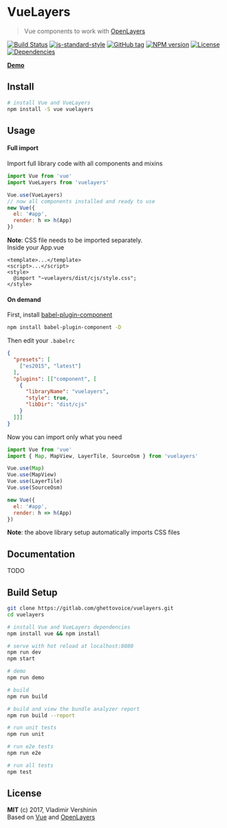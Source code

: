 # VueLayers

> Vue components to work with [OpenLayers](https://openlayers.org)

[![Build Status](https://travis-ci.org/ghettovoice/vuelayers.svg?branch=master)](https://travis-ci.org/ghettovoice/vuelayers)
[![js-standard-style](https://img.shields.io/badge/code%20style-standard-brightgreen.svg)](http://standardjs.com)
[![GitHub tag](https://img.shields.io/github/tag/ghettovoice/vuelayers.svg)](https://github.com/ghettovoice/vuelayers/releases)
[![NPM version](https://img.shields.io/npm/v/vuelayers.svg)](https://www.npmjs.com/package/vuelayers)
[![License](https://img.shields.io/github/license/ghettovoice/vuelayers.svg)](https://github.com/ghettovoice/vuelayers/blob/master/LICENSE)
[![Dependencies](https://img.shields.io/david/ghettovoice/vuelayers.svg)](https://david-dm.org/ghettovoice/vuelayers)

**[Demo](https://ghettovoice.github.io/vuelayers/)**

## Install

```bash
# install Vue and VueLayers
npm install -S vue vuelayers
```

## Usage

#### Full import  

Import full library code with all components and mixins

```js
import Vue from 'vue'
import VueLayers from 'vuelayers'

Vue.use(VueLayers)
// now all components installed and ready to use
new Vue({
  el: '#app',
  render: h => h(App)
})
```

**Note**: CSS file needs to be imported separately.    
Inside your App.vue

```vue
<template>...</template>
<script>...</script>
<style>
  @import "~vuelayers/dist/cjs/style.css";
</style>
```

#### On demand  

First, install [babel-plugin-component](https://github.com/QingWei-Li/babel-plugin-component)

```bash
npm install babel-plugin-component -D
```

Then edit your `.babelrc`

```json
{
  "presets": [
    ["es2015", "latest"]
  ],
  "plugins": [["component", [
    {
      "libraryName": "vuelayers",
      "style": true,
      "libDir": "dist/cjs"
    }
  ]]]
}
```

Now you can import only what you need

```js
import Vue from 'vue'
import { Map, MapView, LayerTile, SourceOsm } from 'vuelayers'

Vue.use(Map)
Vue.use(MapView)
Vue.use(LayerTile)
Vue.use(SourceOsm)

new Vue({
  el: '#app',
  render: h => h(App)
})
```

**Note**: the above library setup automatically imports CSS files

## Documentation

TODO

## Build Setup

``` bash
git clone https://gitlab.com/ghettovoice/vuelayers.git
cd vuelayers

# install Vue and VueLayers dependencies
npm install vue && npm install

# serve with hot reload at localhost:8080
npm run dev
npm start

# demo 
npm run demo

# build
npm run build

# build and view the bundle analyzer report
npm run build --report

# run unit tests
npm run unit

# run e2e tests
npm run e2e

# run all tests
npm test
```

## License

**MIT** (c) 2017, Vladimir Vershinin  
Based on [Vue](https://vuejs.org/) and [OpenLayers](https://openlayers.org/)
